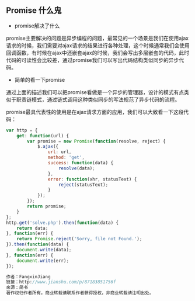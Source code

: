 ## Promise 什么鬼

- promise解决了什么

promise主要解决的问题是异步编程的问题，最常见的一个场景是我们在使用ajax请求的时候，我们需要对ajax请求的结果进行各种处理，这个时候通常我们会使用回调函数，有时候在ajax中还嵌套ajax的时候，我们会写出多层嵌套的代码，此时代码的可读性会比较差，通过promise我们可以写出代码结构类似同步的异步代码。

- 简单的看一下promise

通过上面的描述我们可以把promise看做是一个异步的管理器，设计的模式有点类似于职责链模式，通过链式调用这种类似同步的写法规范了异步代码的流程。

promise最具代表性的使用是在ajax请求方面的应用，我们可以大致看一下这段代码：

````javascript
var http = {
    get: function(url) {
        var promise = new Promise(function(resolve, reject) {
            $.ajax({
                url: url,
                method: 'get',
                success: function(data) {
                    resolve(data);
                },
                error: function(xhr, statusText) {
                    reject(statusText);
                }
            });
        });
        return promise;
    }
};
http.get('solve.php').then(function(data) {
    return data;
}, function(err) {
    return Promise.reject('Sorry, file not Found.');
}).then(function(data) {
    document.write(data);
}, function(err) {
    document.write(err);
});

作者：FangxinJiang
链接：http://www.jianshu.com/p/87183851756f
來源：简书
著作权归作者所有。商业转载请联系作者获得授权，非商业转载请注明出处。
````







